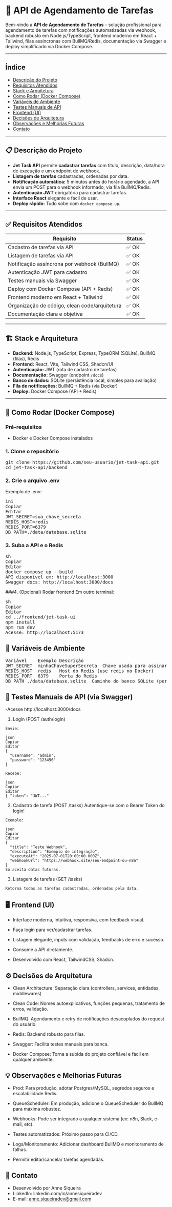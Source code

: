 # 🚀 API de Agendamento de Tarefas

Bem-vindo a **API de Agendamento de Tarefas** – solução profissional para agendamento de tarefas com notificações automatizadas via webhook, backend robusto em Node.js/TypeScript, frontend moderno em React + Tailwind, filas assíncronas com BullMQ/Redis, documentação via Swagger e deploy simplificado via Docker Compose.

---

## Índice

- [Descrição do Projeto](#descrição-do-projeto)
- [Requisitos Atendidos](#requisitos-atendidos)
- [Stack e Arquitetura](#stack-e-arquitetura)
- [Como Rodar (Docker Compose)](#como-rodar-docker-compose)
- [Variáveis de Ambiente](#variáveis-de-ambiente)
- [Testes Manuais de API](#testes-manuais-de-api)
- [Frontend (UI)](#frontend-ui)
- [Decisões de Arquitetura](#decisões-de-arquitetura)
- [Observações e Melhorias Futuras](#observações-e-melhorias-futuras)
- [Contato](#contato)

---

## 📋 Descrição do Projeto

- **Jet Task API** permite **cadastrar tarefas** com título, descrição, data/hora de execução e um endpoint de webhook.
- **Listagem de tarefas** cadastradas, ordenadas por data.
- **Notificação automática:** 5 minutos antes do horário agendado, a API envia um POST para o webhook informado, via fila BullMQ/Redis.
- **Autenticação JWT** obrigatória para cadastrar tarefas.
- **Interface React** elegante e fácil de usar.
- **Deploy rápido:** Tudo sobe com `docker compose up`.

---

## ✅ Requisitos Atendidos

| Requisito                                     | Status     |
| --------------------------------------------- | ---------- |
| Cadastro de tarefas via API                   | ✅ OK      |
| Listagem de tarefas via API                   | ✅ OK      |
| Notificação assíncrona por webhook (BullMQ)   | ✅ OK      |
| Autenticação JWT para cadastro                | ✅ OK      |
| Testes manuais via Swagger                    | ✅ OK      |
| Deploy com Docker Compose (API + Redis)       | ✅ OK      |
| Frontend moderno em React + Tailwind          | ✅ OK      |
| Organização de código, clean code/arquitetura | ✅ OK      |
| Documentação clara e objetiva                 | ✅ OK      |

---

## 🏗 Stack e Arquitetura

- **Backend:** Node.js, TypeScript, Express, TypeORM (SQLite), BullMQ (filas), Redis
- **Frontend:** React, Vite, Tailwind CSS, Shadcn/UI
- **Autenticação:** JWT (rota de cadastro de tarefas)
- **Documentação:** Swagger (endpoint `/docs`)
- **Banco de dados:** SQLite (persistência local, simples para avaliação)
- **Fila de notificações:** BullMQ + Redis (via Docker)
- **Deploy:** Docker Compose (API + Redis)

---

## 🚦 Como Rodar (Docker Compose)

### **Pré-requisitos**
- Docker e Docker Compose instalados

### **1. Clone o repositório**
<pre>git clone https://github.com/seu-usuario/jet-task-api.git
cd jet-task-api/backend </pre>
### 2. Crie o arquivo .env
Exemplo de .env:
<pre>
ini
Copiar
Editar
JWT_SECRET=sua_chave_secreta
REDIS_HOST=redis
REDIS_PORT=6379
DB_PATH=./data/database.sqlite</pre>
### 3. Suba a API e o Redis
<pre>sh
Copiar
Editar
docker compose up --build
API disponível em: http://localhost:3000
Swagger docs: http://localhost:3000/docs
</pre>
###4. (Opcional) Rodar frontend
Em outro terminal:
<pre>
sh
Copiar
Editar
cd ../frontend/jet-task-ui
npm install
npm run dev
Acesse: http://localhost:5173
</pre>
## 🔐 Variáveis de Ambiente 
<pre>
Variável	Exemplo	Descrição
JWT_SECRET	minhaChaveSuperSecreta	Chave usada para assinar/verificar tokens
REDIS_HOST	redis	Host do Redis (use redis no Docker)
REDIS_PORT	6379	Porta do Redis
DB_PATH	./data/database.sqlite	Caminho do banco SQLite (persistência)
</pre>
## 🧪 Testes Manuais de API (via Swagger)

-Acesse http://localhost:3000/docs

1. Login (POST /auth/login)
```
Envie:

json
Copiar
Editar
{
  "username": "admin",
  "password": "123456"
}
  
Recebe:

json
Copiar
Editar
{ "token": "JWT..." 
```

2. Cadastro de tarefa (POST /tasks)
Autentique-se com o Bearer Token do login!
```
Exemplo:

json
Copiar
Editar
{
  "title": "Teste Webhook",
  "description": "Exemplo de integração",
  "executeAt": "2025-07-01T20:00:00.000Z",
  "webhookUrl": "https://webhook.site/seu-endpoint-ou-n8n"
}
Só aceita datas futuras.
```
3. Listagem de tarefas (GET /tasks)
```
Retorna todas as tarefas cadastradas, ordenadas pela data.
```
## 🖥 Frontend (UI)
- Interface moderna, intuitiva, responsiva, com feedback visual.

- Faça login para ver/cadastrar tarefas.

- Listagem elegante, inputs com validação, feedbacks de erro e sucesso.

- Consome a API diretamente.

- Desenvolvido com React, TailwindCSS, Shadcn.

## ⚙️ Decisões de Arquitetura
- Clean Architecture: Separação clara (controllers, services, entidades, middlewares)

- Clean Code: Nomes autoexplicativos, funções pequenas, tratamento de erros, validação.

- BullMQ: Agendamento e retry de notificações desacoplados do request do usuário.

- Redis: Backend robusto para filas.

- Swagger: Facilita testes manuais para banca.

- Docker Compose: Torna a subida do projeto confiável e fácil em qualquer ambiente.

## 💡 Observações e Melhorias Futuras
- Prod: Para produção, adotar Postgres/MySQL, segredos seguros e escalabilidade Redis.

- QueueScheduler: Em produção, adicione o QueueScheduler do BullMQ para máxima robustez.

- Webhooks: Pode ser integrado a qualquer sistema (ex: n8n, Slack, e-mail, etc).

- Testes automatizados: Próximo passo para CI/CD.

- Logs/Monitoramento: Adicionar dashboard BullMQ e monitoramento de falhas.

- Permitir editar/cancelar tarefas agendadas.

## 📩 Contato
- Desenvolvido por Anne Siqueira
- LinkedIn: linkedin.com/in/annesiqueiradev
- E-mail: anne.siqueiradev@gmail.com

